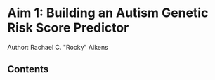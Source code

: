 # Aim 1: Building an Autism Genetic Risk Score Predictor
Author: Rachael C. "Rocky" Aikens

## Contents
